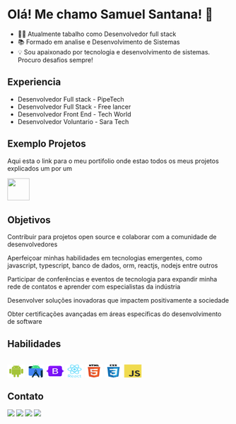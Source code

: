 # Olá! Me chamo Samuel Santana! 👋
- 👨‍💻 Atualmente tabalho como Desenvolvedor full stack
- 📚 Formado em analise e Desenvolvimento de Sistemas
- 💡 Sou apaixonado por tecnologia e desenvolvimento de sistemas. Procuro desafios sempre!

## Experiencia
- Desenvolvedor Full stack - PipeTech 
- Desenvolvedor Full Stack - Free lancer 
- Desenvolvedor Front End - Tech World
- Desenvolvedor Voluntario - Sara Tech 

## Exemplo Projetos 
<div>
<p>Aqui esta o link para o meu portifolio onde estao todos os meus projetos explicados um por um</p>
  <a href="https://github.com/Samuel-Santana109/portifolio_react/tree/master" target="_blank">
    <img src="https://img.icons8.com/material-sharp/256/portfolio.png" width="50" height="50" target="_blank">
  </a>
</div>

## Objetivos
<p>Contribuir para projetos open source e colaborar com a comunidade de desenvolvedores</p>
<p>Aperfeiçoar minhas habilidades em tecnologias emergentes, como javascript, typescript, banco de dados, orm, reactjs, nodejs entre outros</p>
<p>Participar de conferências e eventos de tecnologia para expandir minha rede de contatos e aprender com especialistas da indústria</p>
<p>Desenvolver soluções inovadoras que impactem positivamente a sociedade</p> 
<p>Obter certificações avançadas em áreas específicas do desenvolvimento de software</p>

## Habilidades
<div style="display: inline_block"><br>
  <img align="center" alt="Math-Ad" height="30" width="40" src="https://github.com/devicons/devicon/blob/master/icons/android/android-original.svg">
  <img align="center" alt="Math-Ads" height="30" width="40" src="https://github.com/devicons/devicon/blob/master/icons/androidstudio/androidstudio-original.svg">
    <img align="center" alt="Math-Bootstrap" height="30" width="40" src="https://github.com/devicons/devicon/blob/master/icons/bootstrap/bootstrap-original.svg">
  <img align="center" alt="Math-react" height="30" width="40" src="https://github.com/devicons/devicon/blob/master/icons/react/react-original-wordmark.svg">
  <img align="center" alt="Math-HTML" height="30" width="40" src="https://github.com/devicons/devicon/blob/master/icons/html5/html5-original-wordmark.svg">
  <img align="center" alt="Math-CSS" height="30" width="40" src="https://github.com/devicons/devicon/blob/master/icons/css3/css3-original-wordmark.svg">
  <img align="center" alt="Math-JS" height="30" width="40" src="https://github.com/devicons/devicon/blob/master/icons/javascript/javascript-original.svg">
</div>

## Contato
<div> 

  <a href="https://www.instagram.com/techworld.digital" target="_blank"><img src="https://img.shields.io/badge/-Instagram-%23E4405F?style=for-the-badge&logo=instagram&logoColor=white" target="_blank"></a>
  <a href="https://www.instagram.com/samuelsantana.dev/" target="_blank"><img src="https://img.shields.io/badge/-Instagram-%23E4405F?style=for-the-badge&logo=instagram&logoColor=white" target="_blank"></a>
  <a href = "mailto:samuelsantanadasilva8@gmail.com"><img src="https://img.shields.io/badge/-Gmail-%23333?style=for-the-badge&logo=gmail&logoColor=white" target="_blank"></a>
  <a href="https://www.linkedin.com/in/samuelsantana-dev/" target="_blank"><img src="https://img.shields.io/badge/-LinkedIn-%230077B5?style=for-the-badge&logo=linkedin&logoColor=white" target="_blank"></a> 
</div>
